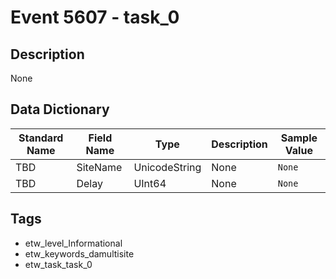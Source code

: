 # Event 5607 - task_0

## Description
None

## Data Dictionary
|Standard Name|Field Name|Type|Description|Sample Value|
|---|---|---|---|---|
|TBD|SiteName|UnicodeString|None|`None`|
|TBD|Delay|UInt64|None|`None`|

## Tags
* etw_level_Informational
* etw_keywords_damultisite
* etw_task_task_0
